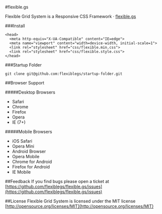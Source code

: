 #flexible.gs

Flexible Grid System is a Responsive CSS Framework · [flexible.gs](http://flexible.gs)

###Install

```
<head>
  <meta http-equiv="X-UA-Compatible" content="IE=edge">
  <meta name="viewport" content="width=device-width, initial-scale=1">
  <link rel="stylesheet" href="css/flexible.min.css">
  <link rel="stylesheet" href="css/flexible.style.css">
</head>
```

###Startup Folder
```
git clone git@github.com:flexiblegs/startup-folder.git
```

##Browser Support

#####Desktop Browsers
- Safari
- Chrome
- Firefox
- Opera
- IE (7+)

#####Mobile Browsers
- iOS Safari
- Opera Mini
- Android Browser
- Opera Mobile
- Chrome for Android
- Firefox for Android
- IE Mobile

##Feedback
If you find bugs please open a ticket at [https://github.com/flexiblegs/flexible.gs/issues](https://github.com/flexiblegs/flexible.gs/issues)

##License
Flexible Grid System is licensed under the MIT license [http://opensource.org/licenses/MIT](http://opensource.org/licenses/MIT)
